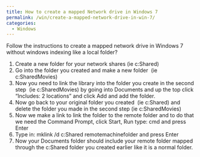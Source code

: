 ```yaml
---
title: How to create a mapped Network drive in Windows 7
permalink: /win/create-a-mapped-network-drive-in-win-7/
categories:
  - Windows
---
```

Follow the instructions to create a mapped network drive in Windows 7 without windows indexing like a local folder?

  1. Create a new folder for your network shares (ie c:Shared)
  2. Go into the folder you created and make a new folder  (ie c:SharedMovies)
  3. Now you need to link the library into the folder you create in the second step  (ie c:SharedMovies) by going into Documents and up the top click &#8220;Includes: 2 locations&#8221; and click Add and add the folder.
  4. Now go back to your original folder you created  (ie c:Shared) and delete the folder you made in the second step (ie c:SharedMovies)
  5. Now we make a link to link the folder to the remote folder and to do that we need the Command Prompt, click Start, Run type: cmd and press Enter
  6. Type in: mklink /d c:Shared remotemachinefolder and press Enter
  7. Now your Documents folder should include your remote folder mapped through the c:Shared folder you created earlier like it is a normal folder.
